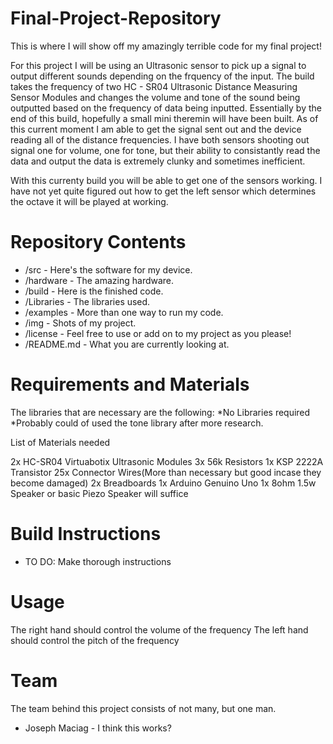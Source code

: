 # Final-Project-Repository
This is where I will show off my amazingly terrible code for my final project!

For this project I will be using an Ultrasonic sensor to pick up a signal to output different sounds depending on the frquency of the input. The build takes the frequency of two HC - SR04 Ultrasonic Distance Measuring Sensor Modules and changes the volume and tone of the sound being outputted based on the frequency of data being inputted. Essentially by the end of this build, hopefully a small mini theremin will have been built. As of this current moment I am able to get the signal sent out and the device reading all of the distance frequencies. I have both sensors shooting out signal one for volume, one for tone, but their ability to consistantly read the data and output the data is extremely clunky and sometimes inefficient. 

With this currenty build you will be able to get one of the sensors working. I have not yet quite figured out how to get the left sensor which determines the octave it will be played at working. 

# Repository Contents 

* /src - Here's the software for my device.
* /hardware - The amazing hardware.
* /build - Here is the finished code.
* /Libraries - The libraries used.
* /examples - More than one way to run my code.
* /img - Shots of my project.
* /license - Feel free to use or add on to my project as you please! 
* /README.md - What you are currently looking at.

# Requirements and Materials

The libraries that are necessary are the following:
*No Libraries required
*Probably could of used the tone library after more research.

List of Materials needed

2x HC-SR04 Virtuabotix Ultrasonic Modules
3x 56k Resistors
1x KSP 2222A Transistor
25x Connector Wires(More than necessary but good incase they become damaged)
2x Breadboards
1x Arduino Genuino Uno
1x 8ohm 1.5w Speaker or basic Piezo Speaker will suffice

# Build Instructions
* TO DO: Make thorough instructions

# Usage
The right hand should control the volume of the frequency
The left hand should control the pitch of the frequency

# Team
The team behind this project consists of not many, but one man.
* Joseph Maciag - I think this works?

